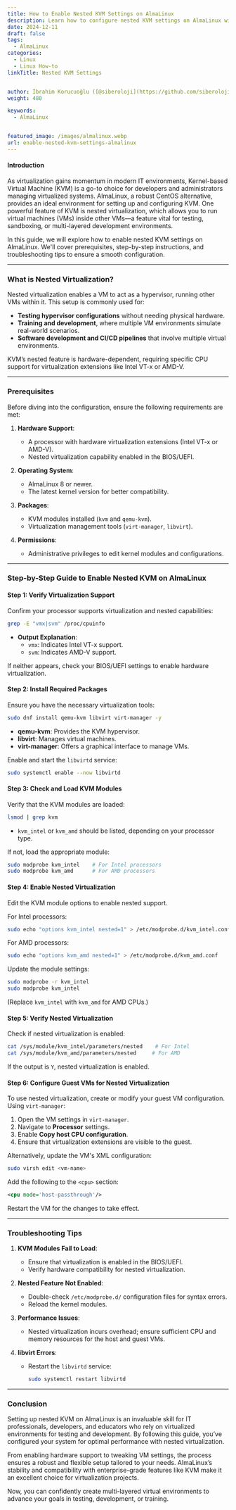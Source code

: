 ```yaml
---
title: How to Enable Nested KVM Settings on AlmaLinux
description: Learn how to configure nested KVM settings on AlmaLinux with this step-by-step guide. Enable advanced virtualization features for testing.
date: 2024-12-11
draft: false
tags:
  - AlmaLinux
categories:
  - Linux
  - Linux How-to
linkTitle: Nested KVM Settings


author: İbrahim Korucuoğlu ([@siberoloji](https://github.com/siberoloji))
weight: 480

keywords:
  - AlmaLinux


featured_image: /images/almalinux.webp
url: enable-nested-kvm-settings-almalinux
---
```

#### Introduction

As virtualization gains momentum in modern IT environments, Kernel-based Virtual Machine (KVM) is a go-to choice for developers and administrators managing virtualized systems. AlmaLinux, a robust CentOS alternative, provides an ideal environment for setting up and configuring KVM. One powerful feature of KVM is nested virtualization, which allows you to run virtual machines (VMs) inside other VMs—a feature vital for testing, sandboxing, or multi-layered development environments.

In this guide, we will explore how to enable nested KVM settings on AlmaLinux. We'll cover prerequisites, step-by-step instructions, and troubleshooting tips to ensure a smooth configuration.

---

### What is Nested Virtualization?

Nested virtualization enables a VM to act as a hypervisor, running other VMs within it. This setup is commonly used for:

- **Testing hypervisor configurations** without needing physical hardware.
- **Training and development**, where multiple VM environments simulate real-world scenarios.
- **Software development and CI/CD pipelines** that involve multiple virtual environments.

KVM’s nested feature is hardware-dependent, requiring specific CPU support for virtualization extensions like Intel VT-x or AMD-V.

---

### Prerequisites

Before diving into the configuration, ensure the following requirements are met:

1. **Hardware Support**:
   - A processor with hardware virtualization extensions (Intel VT-x or AMD-V).
   - Nested virtualization capability enabled in the BIOS/UEFI.

2. **Operating System**:
   - AlmaLinux 8 or newer.
   - The latest kernel version for better compatibility.

3. **Packages**:
   - KVM modules installed (`kvm` and `qemu-kvm`).
   - Virtualization management tools (`virt-manager`, `libvirt`).

4. **Permissions**:
   - Administrative privileges to edit kernel modules and configurations.

---

### Step-by-Step Guide to Enable Nested KVM on AlmaLinux

#### Step 1: Verify Virtualization Support

Confirm your processor supports virtualization and nested capabilities:

```bash
grep -E "vmx|svm" /proc/cpuinfo
```

- **Output Explanation**:
  - `vmx`: Indicates Intel VT-x support.
  - `svm`: Indicates AMD-V support.

If neither appears, check your BIOS/UEFI settings to enable hardware virtualization.

#### Step 2: Install Required Packages

Ensure you have the necessary virtualization tools:

```bash
sudo dnf install qemu-kvm libvirt virt-manager -y
```

- **qemu-kvm**: Provides the KVM hypervisor.
- **libvirt**: Manages virtual machines.
- **virt-manager**: Offers a graphical interface to manage VMs.

Enable and start the `libvirtd` service:

```bash
sudo systemctl enable --now libvirtd
```

#### Step 3: Check and Load KVM Modules

Verify that the KVM modules are loaded:

```bash
lsmod | grep kvm
```

- `kvm_intel` or `kvm_amd` should be listed, depending on your processor type.

If not, load the appropriate module:

```bash
sudo modprobe kvm_intel    # For Intel processors
sudo modprobe kvm_amd      # For AMD processors
```

#### Step 4: Enable Nested Virtualization

Edit the KVM module options to enable nested support.

For Intel processors:

```bash
sudo echo "options kvm_intel nested=1" > /etc/modprobe.d/kvm_intel.conf
```

For AMD processors:

```bash
sudo echo "options kvm_amd nested=1" > /etc/modprobe.d/kvm_amd.conf
```

Update the module settings:

```bash
sudo modprobe -r kvm_intel
sudo modprobe kvm_intel
```

(Replace `kvm_intel` with `kvm_amd` for AMD CPUs.)

#### Step 5: Verify Nested Virtualization

Check if nested virtualization is enabled:

```bash
cat /sys/module/kvm_intel/parameters/nested    # For Intel
cat /sys/module/kvm_amd/parameters/nested     # For AMD
```

If the output is `Y`, nested virtualization is enabled.

#### Step 6: Configure Guest VMs for Nested Virtualization

To use nested virtualization, create or modify your guest VM configuration. Using `virt-manager`:

1. Open the VM settings in `virt-manager`.
2. Navigate to **Processor** settings.
3. Enable **Copy host CPU configuration**.
4. Ensure that virtualization extensions are visible to the guest.

Alternatively, update the VM's XML configuration:

```bash
sudo virsh edit <vm-name>
```

Add the following to the `<cpu>` section:

```xml
<cpu mode='host-passthrough'/>
```

Restart the VM for the changes to take effect.

---

### Troubleshooting Tips

1. **KVM Modules Fail to Load**:
   - Ensure that virtualization is enabled in the BIOS/UEFI.
   - Verify hardware compatibility for nested virtualization.

2. **Nested Feature Not Enabled**:
   - Double-check `/etc/modprobe.d/` configuration files for syntax errors.
   - Reload the kernel modules.

3. **Performance Issues**:
   - Nested virtualization incurs overhead; ensure sufficient CPU and memory resources for the host and guest VMs.

4. **libvirt Errors**:
   - Restart the `libvirtd` service:

     ```bash
     sudo systemctl restart libvirtd
     ```

---

### Conclusion

Setting up nested KVM on AlmaLinux is an invaluable skill for IT professionals, developers, and educators who rely on virtualized environments for testing and development. By following this guide, you’ve configured your system for optimal performance with nested virtualization.

From enabling hardware support to tweaking VM settings, the process ensures a robust and flexible setup tailored to your needs. AlmaLinux’s stability and compatibility with enterprise-grade features like KVM make it an excellent choice for virtualization projects.

Now, you can confidently create multi-layered virtual environments to advance your goals in testing, development, or training.

